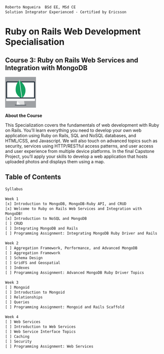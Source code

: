 ```
Roberto Nogueira  BSd EE, MSd CE
Solution Integrator Experienced - Certified by Ericsson
```
# Ruby on Rails Web Development Specialisation

## Course 3: Ruby on Rails Web Services and Integration with MongoDB

![ebook cover](images/ebook_cover.png)

**About the Course**

This Specialization covers the fundamentals of web development with Ruby on Rails. You’ll learn everything you need to develop your own web application using Ruby on Rails, SQL and NoSQL databases, and HTML/CSS, and Javascript. We will also touch on advanced topics such as security, services using HTTP/RESTful access patterns, and user access and user experience from multiple device platforms. In the final Capstone Project, you’ll apply your skills to develop a web application that hosts uploaded photos and displays them using a map.

## Table of Contents

```
Syllabus

Week 1
[x] Introduction to MongoDB, MongoDB-Ruby API, and CRUD
[x] Welcome to Ruby on Rails Web Services and Integration with MongoDB!
[x] Introduction to NoSQL and MongoDB
[ ] CRUD
[ ] Integrating MongoDB and Rails
[ ] Programming Assignment: Integrating MongoDB Ruby Driver and Rails

Week 2
[ ] Aggregation Framework, Performance, and Advanced MongoDB
[ ] Aggregation Framework
[ ] Schema Design
[ ] GridFS and Geospatial
[ ] Indexes
[ ] Programming Assignment: Advanced MongoDB Ruby Driver Topics

Week 3
[ ] Mongoid
[ ] Introduction to Mongoid
[ ] Relationships
[ ] Queries
[ ] Programming Assignment: Mongoid and Rails Scaffold

Week 4
[ ] Web Services
[ ] Introduction to Web Services
[ ] Web Service Interface Topics
[ ] Caching
[ ] Security
[ ] Programming Assignment: Web Services
```
